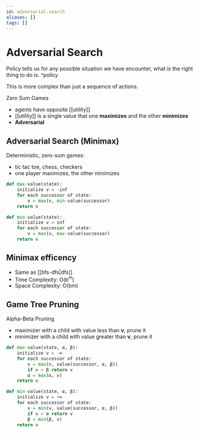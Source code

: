 ```yaml
---
id: adversarial-search
aliases: []
tags: []
---
```


# Adversarial Search

Policy tells us for any possible situation we have encounter, what is the right thing to do is.
^policy

This is more complex than just a sequence of actions.

Zero Sum Games

- agents have opposite [[utility]]
- [[utility]] is a single value that one **maximizes** and the other **minimizes**
- **Adversarial**

## Adversarial Search (Minimax)

Deterministic, zero-sum games:

- tic tac toe, chess, checkers
- one player maximizes, the other minimizes

```python
def max-value(state):
    initialize v = -inf
    for each successor of state:
        v = max(v, min-value(successor)
    return v
```

```python
def min-value(state):
    initialize v = inf
    for each successor of state:
        v = max(v, max-value(successor)
    return v
```

## Minimax efficency

- Same as [[bfs-dfs|dfs]]
- Time Complexity: O(b$^m$)
- Space Complexity: O(bm)

## Game Tree Pruning

Alpha-Beta Pruning

- maximizer with a child with value less than **v**, prune it
- minimizer with a child with value greater than **v**, prune it

```python
def max-value(state, α, β):
    initialize v = -∞
    for each successor of state:
        v = max(v, value(successor, α, β))
        if v > β return v
        α = max(α, v)
    return v
```

```python
def min-value(state, α, β):
    initialize v = +∞
    for each successor of state:
        v = min(v, value(successor, α, β))
        if v < α return v
        β = min(β, v)
    return v
```
